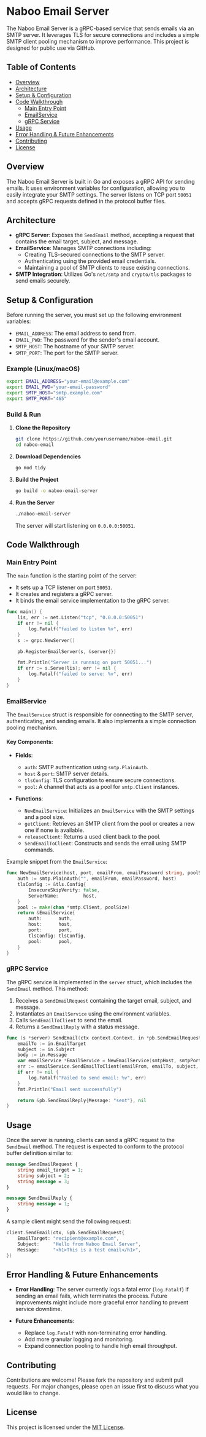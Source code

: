 # Naboo Email Server

The Naboo Email Server is a gRPC-based service that sends emails via an SMTP server. It leverages TLS for secure connections and includes a simple SMTP client pooling mechanism to improve performance. This project is designed for public use via GitHub.

## Table of Contents

- [Overview](#overview)
- [Architecture](#architecture)
- [Setup & Configuration](#setup--configuration)
- [Code Walkthrough](#code-walkthrough)
  - [Main Entry Point](#main-entry-point)
  - [EmailService](#emailservice)
  - [gRPC Service](#grpc-service)
- [Usage](#usage)
- [Error Handling & Future Enhancements](#error-handling--future-enhancements)
- [Contributing](#contributing)
- [License](#license)

## Overview

The Naboo Email Server is built in Go and exposes a gRPC API for sending emails. It uses environment variables for configuration, allowing you to easily integrate your SMTP settings. The server listens on TCP port `50051` and accepts gRPC requests defined in the protocol buffer files.

## Architecture

- **gRPC Server**: Exposes the `SendEmail` method, accepting a request that contains the email target, subject, and message.
- **EmailService**: Manages SMTP connections including:
  - Creating TLS-secured connections to the SMTP server.
  - Authenticating using the provided email credentials.
  - Maintaining a pool of SMTP clients to reuse existing connections.
- **SMTP Integration**: Utilizes Go's `net/smtp` and `crypto/tls` packages to send emails securely.

## Setup & Configuration

Before running the server, you must set up the following environment variables:

- `EMAIL_ADDRESS`: The email address to send from.
- `EMAIL_PWD`: The password for the sender's email account.
- `SMTP_HOST`: The hostname of your SMTP server.
- `SMTP_PORT`: The port for the SMTP server.

### Example (Linux/macOS)

```bash
export EMAIL_ADDRESS="your-email@example.com"
export EMAIL_PWD="your-email-password"
export SMTP_HOST="smtp.example.com"
export SMTP_PORT="465"
```

### Build & Run

1. **Clone the Repository**

   ```bash
   git clone https://github.com/yourusername/naboo-email.git
   cd naboo-email
   ```

2. **Download Dependencies**

   ```bash
   go mod tidy
   ```

3. **Build the Project**

   ```bash
   go build -o naboo-email-server
   ```

4. **Run the Server**

   ```bash
   ./naboo-email-server
   ```

   The server will start listening on `0.0.0.0:50051`.

## Code Walkthrough

### Main Entry Point

The `main` function is the starting point of the server:

- It sets up a TCP listener on port `50051`.
- It creates and registers a gRPC server.
- It binds the email service implementation to the gRPC server.

```go
func main() {
	lis, err := net.Listen("tcp", "0.0.0.0:50051")
	if err != nil {
		log.Fatalf("failed to listen %v", err)
	}
	s := grpc.NewServer()

	pb.RegisterEmailServer(s, &server{})

	fmt.Println("Server is runnnig on port 50051...")
	if err := s.Serve(lis); err != nil {
		log.Fatalf("failed to serve: %v", err)
	}
}
```

### EmailService

The `EmailService` struct is responsible for connecting to the SMTP server, authenticating, and sending emails. It also implements a simple connection pooling mechanism.

#### Key Components:

- **Fields**:
  - `auth`: SMTP authentication using `smtp.PlainAuth`.
  - `host` & `port`: SMTP server details.
  - `tlsConfig`: TLS configuration to ensure secure connections.
  - `pool`: A channel that acts as a pool for `smtp.Client` instances.

- **Functions**:
  - `NewEmailService`: Initializes an `EmailService` with the SMTP settings and a pool size.
  - `getClient`: Retrieves an SMTP client from the pool or creates a new one if none is available.
  - `releaseClient`: Returns a used client back to the pool.
  - `SendEmailToClient`: Constructs and sends the email using SMTP commands.

Example snippet from the `EmailService`:

```go
func NewEmailService(host, port, emailFrom, emailPassword string, poolSize int) *EmailService {
	auth := smtp.PlainAuth("", emailFrom, emailPassword, host)
	tlsConfig := &tls.Config{
		InsecureSkipVerify: false,
		ServerName:         host,
	}
	pool := make(chan *smtp.Client, poolSize)
	return &EmailService{
		auth:      auth,
		host:      host,
		port:      port,
		tlsConfig: tlsConfig,
		pool:      pool,
	}
}
```

### gRPC Service

The gRPC service is implemented in the `server` struct, which includes the `SendEmail` method. This method:

1. Receives a `SendEmailRequest` containing the target email, subject, and message.
2. Instantiates an `EmailService` using the environment variables.
3. Calls `SendEmailToClient` to send the email.
4. Returns a `SendEmailReply` with a status message.

```go
func (s *server) SendEmail(ctx context.Context, in *pb.SendEmailRequest) (*pb.SendEmailReply, error) {
	emailTo := in.EmailTarget
	subject := in.Subject
	body := in.Message
	var emailService *EmailService = NewEmailService(smtpHost, smtpPort, emailFrom, emailPassword, 5)
	err := emailService.SendEmailToClient(emailFrom, emailTo, subject, body)
	if err != nil {
		log.Fatalf("Failed to send email: %v", err)
	}
	fmt.Println("Email sent successfully")

	return &pb.SendEmailReply{Message: "sent"}, nil
}
```

## Usage

Once the server is running, clients can send a gRPC request to the `SendEmail` method. The request is expected to conform to the protocol buffer definition similar to:

```proto
message SendEmailRequest {
    string email_target = 1;
    string subject = 2;
    string message = 3;
}

message SendEmailReply {
    string message = 1;
}
```

A sample client might send the following request:

```go
client.SendEmail(ctx, &pb.SendEmailRequest{
    EmailTarget: "recipient@example.com",
    Subject:     "Hello from Naboo Email Server",
    Message:     "<h1>This is a test email</h1>",
})
```

## Error Handling & Future Enhancements

- **Error Handling**:
  The server currently logs a fatal error (`log.Fatalf`) if sending an email fails, which terminates the process. Future improvements might include more graceful error handling to prevent service downtime.

- **Future Enhancements**:
  - Replace `log.Fatalf` with non-terminating error handling.
  - Add more granular logging and monitoring.
  - Expand connection pooling to handle high email throughput.

## Contributing

Contributions are welcome! Please fork the repository and submit pull requests. For major changes, please open an issue first to discuss what you would like to change.

## License

This project is licensed under the [MIT License](LICENSE).
